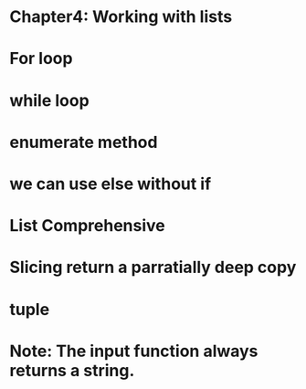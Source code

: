 # Chapter4: Working with lists
# For loop
# while loop
# enumerate method
# we can use else without if 
# List Comprehensive
# Slicing return a parratially deep copy 
# tuple
# Note: The input function always returns a string.
